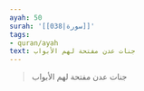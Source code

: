 ```yaml
---
ayah: 50
surah: '[[038|سورة]]'
tags:
- quran/ayah
text: جنات عدن مفتحة لهم الأبواب
---
```

> جنات عدن مفتحة لهم الأبواب
